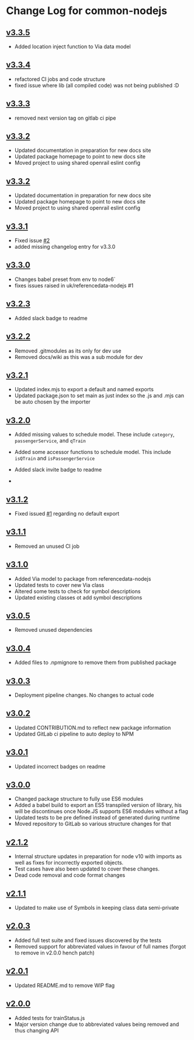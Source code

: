 # Change Log for common-nodejs


## [v3.3.5](https://gitlab.com/openrail/uk/common-nodejs/tags/v3.3.5)
* Added location inject function to Via data model

## [v3.3.4](https://gitlab.com/openrail/uk/common-nodejs/tags/v3.3.4)
* refactored CI jobs and code structure
* fixed issue where lib (all compiled code) was not being published :D

## [v3.3.3](https://gitlab.com/openrail/uk/common-nodejs/tags/v3.3.3)
* removed next version tag on gitlab ci pipe

## [v3.3.2](https://gitlab.com/openrail/uk/common-nodejs/tags/v3.3.2)
* Updated documentation in preparation for new docs site
* Updated package homepage to point to new docs site
* Moved project to using shared openrail eslint config

## [v3.3.2](https://gitlab.com/openrail/uk/common-nodejs/tags/v3.3.2)
* Updated documentation in preparation for new docs site
* Updated package homepage to point to new docs site
* Moved project to using shared openrail eslint config

## [v3.3.1](https://gitlab.com/openrail/uk/common-nodejs/tags/v3.3.1)
* Fixed issue [#2](https://gitlab.com/openrail/uk/common-nodejs/issues/2)
* added missing changelog entry for v3.3.0

## [v3.3.0](https://gitlab.com/openrail/uk/common-nodejs/tags/v3.3.0)
* Changes babel preset from env to node6`
* fixes issues raised in uk/referencedata-nodejs #1

## [v3.2.3](https://gitlab.com/openrail/uk/common-nodejs/tags/v3.2.3)
* Added slack badge to readme

## [v3.2.2](https://gitlab.com/openrail/uk/common-nodejs/tags/v3.2.2)
* Removed .gitmodules as its only for dev use
* Removed docs/wiki as this was a sub module for dev

## [v3.2.1](https://gitlab.com/openrail/uk/common-nodejs/tags/v3.2.1)
* Updated index.mjs to export a default and named exports
* Updated package.json to set main as just index so the .js and .mjs can be auto chosen by the importer

## [v3.2.0](https://gitlab.com/openrail/uk/common-nodejs/tags/v3.2.0)
* Added missing values to schedule model. These include `category`, `passengerService`, and `qTrain`
* Added some accessor functions to schedule model. This include `isQTrain` and `isPassengerService`

* Added slack invite badge to readme
* 
## [v3.1.2](https://gitlab.com/openrail/uk/common-nodejs/tags/v3.1.2)
* Fixed issued [#1](https://gitlab.com/openrail/uk/common-nodejs/issues/1) regarding no default export

## [v3.1.1](https://gitlab.com/openrail/uk/common-nodejs/tags/v3.1.1)
* Removed an unused CI job

## [v3.1.0](https://gitlab.com/openrail/uk/common-nodejs/tags/v3.1.0)
* Added Via model to package from referencedata-nodejs
* Updated tests to cover new Via class
* Altered some tests to check for symbol descriptions
* Updated existing classes ot add symbol descriptions

## [v3.0.5](https://gitlab.com/openrail/uk/common-nodejs/tags/v3.0.5)
* Removed unused dependencies

## [v3.0.4](https://gitlab.com/openrail/uk/common-nodejs/tags/v3.0.4)
* Added files to .npmignore to remove them from published package

## [v3.0.3](https://gitlab.com/openrail/uk/common-nodejs/tags/v3.0.3)
* Deployment pipeline changes. No changes to actual code

## [v3.0.2](https://gitlab.com/openrail/uk/common-nodejs/tags/v3.0.2)
* Updated CONTRIBUTION.md to reflect new package information
* Updated GitLab ci pipeline to auto deploy to NPM

## [v3.0.1](https://gitlab.com/openrail/uk/common-nodejs/tags/v3.0.1)
* Updated incorrect badges on readme

## [v3.0.0](https://gitlab.com/openrail/uk/common-nodejs/tags/v3.0.0)
* Changed package structure to fully use ES6 modules
* Added a babel build to export an ES5 transpiled version of library, his will be discontinues once Node.JS supports ES6 modules without a flag
* Updated tests to be pre defined instead of generated during runtime
* Moved repository to GitLab so various structure changes for that

## [v2.1.2](https://gitlab.com/openrail/uk/common-nodejs/tags/v2.1.2)
* Internal structure updates in preparation for node v10 with imports as well as fixes for incorrectly exported objects.
* Test cases have also been updated to cover these changes.
* Dead code removal and code format changes

## [v2.1.1](https://gitlab.com/openrail/uk/common-nodejs/tags/v2.1.1)
* Updated to make use of Symbols in keeping class data semi-private

## [v2.0.3](https://gitlab.com/openrail/uk/common-nodejs/tags/v2.0.3)
* Added full test suite and fixed issues discovered by the tests
* Removed support for abbreviated values in favour of full names (forgot to remove in v2.0.0 hench patch)

## [v2.0.1](https://gitlab.com/openrail/uk/common-nodejs/tags/v2.0.1)
* Updated README.md to remove WIP flag

## [v2.0.0](https://gitlab.com/openrail/uk/common-nodejs/tags/v2.0.0)
* Added tests for trainStatus.js
* Major version change due to abbreviated values being removed and thus changing API